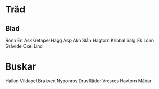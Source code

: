 # Träd
## Blad
Rönn
En
Ask
Getapel
Hägg
Asp
Akn
Slån
Hagtorn
Klibbal
Sälg
Ek
Lönn
Gråvide
Oxel
Lind

# Buskar
Hallon
Vildapel
Brakved
Nyponros
Druvfläder
Vresros
Havtorn
Måbär